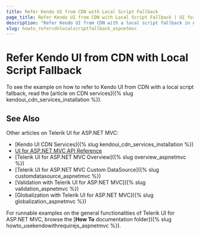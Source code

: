 ```yaml
---
title: Refer Kendo UI from CDN with Local Script Fallback
page_title: Refer Kendo UI from CDN with Local Script Fallback | UI for ASP.NET MVC
description: "Refer Kendo UI from CDN with a local script fallback in ASP.NET MVC applications."
slug: howto_refercdnlocalscriptfallback_aspnetmvc
---
```


# Refer Kendo UI from CDN with Local Script Fallback

To see the example on how to refer to Kendo UI from CDN with a local script fallback, read the [article on CDN services]({% slug kendoui_cdn_services_installation %}).

## See Also

Other articles on Telerik UI for ASP.NET MVC:

* [Kendo UI CDN Services]({% slug kendoui_cdn_services_installation %})
* [UI for ASP.NET MVC API Reference](api/aspnet-mvc/Kendo.Mvc/AggregateFunction)
* [Telerik UI for ASP.NET MVC Overview]({% slug overview_aspnetmvc %})
* [Telerik UI for ASP.NET MVC Custom DataSource]({% slug customdatasource_aspnetmvc %})
* [Validation with Telerik UI for ASP.NET MVC]({% slug validation_aspnetmvc %})
* [Globalization with Telerik UI for ASP.NET MVC]({% slug globalization_aspnetmvc %})

For runnable examples on the general functionalities of Telerik UI for ASP.NET MVC, browse the [**How To** documentation folder]({% slug howto_usekendowithrequirejs_aspnetmvc %}).
